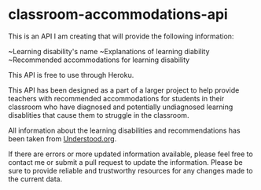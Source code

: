 # classroom-accommodations-api

This is an API I am creating that will provide the following information:

~Learning disability's name
~Explanations of learning diability
~Recommended accommodations for learning disability

This API is free to use through Heroku.

This API has been designed as a part of a larger project to help provide teachers with recommended accommodations for students in their classroom who have diagnosed and potentially undiagnosed learning disablities that cause them to struggle in the classroom.

All information about the learning disabilities and recommendations has been taken from <a href="https://www.understood.org/">Understood.org</a>.

If there are errors or more updated information available, please feel free to contact me or submit a pull request to update the information.
Please be sure to provide reliable and trustworthy resources for any changes made to the current data.
